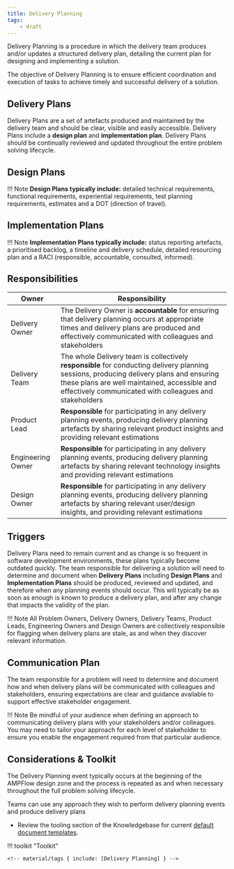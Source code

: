 ```yaml
---
title: Delivery Planning
tags: 
    - draft
---
```

Delivery Planning is a procedure in which the delivery team produces and/or updates a structured delivery plan, detailing the current plan for designing and implementing a solution.

The objective of Delivery Planning is to ensure efficient coordination and execution of tasks to achieve timely and successful delivery of a solution.

## Delivery Plans

Delivery Plans are a set of artefacts produced and maintained by the delivery team and should be clear, visible and easily accessible. Delivery Plans include a **design plan** and **implementation plan**. Delivery Plans should be continually reviewed and updated throughout the entire problem solving lifecycle. 

## Design Plans

!!! Note
    **Design Plans typically include:** detailed technical requirements, functional requirements, experiential requirements, test planning requirements, estimates and a DOT (direction of travel).

## Implementation Plans

!!! Note
    **Implementation Plans typically include:** status reporting artefacts, a prioritised backlog, a timeline and delivery schedule, detailed resourcing plan and a RACI (responsible, accountable, consulted, informed).


## Responsibilities

| Owner                 | Responsibility |
|---|---|
| Delivery Owner        | The Delivery Owner is **accountable** for ensuring that delivery planning occurs at appropriate times and delivery plans are produced and effectively communicated with colleagues and stakeholders |
| Delivery Team         | The whole Delivery team is collectively **responsible** for conducting delivery planning sessions, producing delivery plans and ensuring these plans are well maintained, accessible and effectively communicated with colleagues and stakeholders |
| Product Lead          | **Responsible** for participating in any delivery planning events, producing delivery planning artefacts by sharing relevant product insights and providing relevant estimations |
| Engineering Owner     | **Responsible** for participating in any delivery planning events, producing delivery planning artefacts by sharing relevant technology insights and providing relevant estimations |
| Design Owner          | **Responsible** for participating in any delivery planning events, producing delivery planning artefacts by sharing relevant user/design insights, and providing relevant estimations |

## Triggers

Delivery Plans need to remain current and as change is so frequent in software development environments, these plans typically become outdated quickly.
The team responsible for delivering a solution will need to determine and document when **Delivery Plans** including **Design Plans** and **Implementation Plans** should be produced, reviewed and updated, and therefore when any planning events should occur. This will typically be as soon as enough is known to produce a delivery plan, and after any change that impacts the validity of the plan. 

!!! Note
    All Problem Owners, Delivery Owners, Delivery Teams, Product Leads, Engineering Owners and Design Owners are collectively responsible for flagging when delivery plans are stale, as and when they discover relevant information.

## Communication Plan

The team responsible for a problem will need to determine and document how and when delivery plans will be communicated with colleagues and stakeholders, ensuring expectations are clear and guidance available to support effective stakeholder engagement.  

!!! Note
    Be mindful of your audience when defining an approach to communicating delivery plans with your stakeholders and/or colleagues. You may need to tailor your approach for each level of stakeholder to ensure you enable the engagement required from that particular audience.

## Considerations & Toolkit 

The Delivery Planning event typically occurs at the beginning of the AMPFlow design zone and the process is repeated as and when necessary throughout the full problem solving lifecycle. 

Teams can use any approach they wish to perform delivery planning events and produce delivery plans

- Review the tooling section of the Knowledgebase for current [default document templates](https://knowledgebase.platformdev.amdigital.co.uk/Tools-and-Providers/AMPFlow-Governance/).

!!! toolkit "Toolkit"

    <!-- material/tags { include: [Delivery Planning] } -->